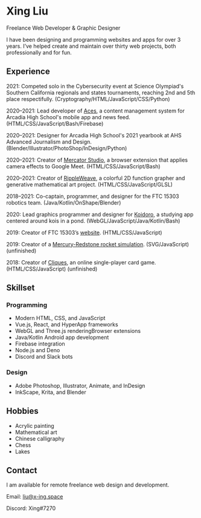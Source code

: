 # Xing Liu

Freelance Web Developer & Graphic Designer

I have been designing and programming websites and apps for over 3 years. I’ve helped create and maintain over thirty web projects, both professionally and for fun.

## Experience

2021: Competed solo in the Cybersecurity event at Science Olympiad's Southern California regionals and states tournaments, reaching 2nd and 5th place respectifully. (Cryptography/HTML/JavaScript/CSS/Python)

2020–2021: Lead developer of [Aces](https://internal.ahs.app/editor), a content management system for Arcadia High School's mobile app and news feed. (HTML/CSS/JavaScript/Bash/Firebase)

2020–2021: Designer for Arcadia High School's 2021 yearbook at AHS Advanced Journalism and Design. (Blender/Illustrator/PhotoShop/InDesign/Python)

2020–2021: Creator of [Mercator Studio](https://x-ing.space/mercator), a browser extension that applies camera effects to Google Meet. (HTML/CSS/JavaScript/Bash)

2020–2021: Creator of [RippleWeave](https://x-ing.space/rippleweave), a colorful 2D function grapher and generative mathematical art project. (HTML/CSS/JavaScript/GLSL)

2018–2021: Co-captain, programmer, and designer for the FTC 15303 robotics team. (Java/Kotlin/OnShape/Blender)

2020: Lead graphics programmer and designer for [Koidoro](https://x-ing.space/koipond), a studying app centered around kois in a pond. (WebGL/JavaScript/Java/Kotlin/Bash)

2019: Creator of FTC 15303’s [website](https://robotics.majorstem.org). (HTML/CSS/JavaScript)

2019: Creator of a [Mercury-Redstone rocket simulation](x-ing.space/mercury-redstone). (SVG/JavaScript) (unfinished)

2018: Creator of [Cliques](x-ing.space/cliques), an online single-player card game. (HTML/CSS/JavaScript) (unfinished)

## Skillset

### Programming

- Modern HTML, CSS, and JavaScript
- Vue.js, React, and HyperApp frameworks
- WebGL and Three.js renderingBrowser extensions
- Java/Kotlin Android app development
- Firebase integration
- Node.js and Deno
- Discord and Slack bots

### Design

- Adobe Photoshop, Illustrator, Animate, and InDesign
- InkScape, Krita, and Blender

## Hobbies

- Acrylic painting
- Mathematical art
- Chinese calligraphy
- Chess
- Lakes

## Contact

I am available for remote freelance web design and development.

Email: liu@x-ing.space

Discord: Xing#7270
